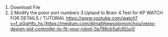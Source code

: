 1. Download File
2. 2.Modify the potor port numbers
3.Uplaod to Brain
4.Test for KP
WATCH FOR DETAILS / TUTORIAL 
[https://www.youtube.com/watch?v=f_pGgHfo_hs
](url)
[https://medium.com/@matthewsolomonchou/vexiq-design-pid-controller-to-fit-your-robot-0a796cb5afc9](url)
